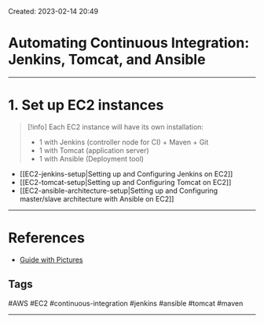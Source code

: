 Created: 2023-02-14 20:49
# Automating Continuous Integration: Jenkins, Tomcat, and Ansible
---
# 1. Set up EC2 instances
>[!info] Each EC2 instance will have its own installation:
> - 1 with Jenkins (controller node for CI) + Maven + Git
> - 1 with Tomcat (application server)
> - 1 with Ansible (Deployment tool)

- [[EC2-jenkins-setup|Setting up and Configuring Jenkins on EC2]]
- [[EC2-tomcat-setup|Setting up and Configuring Tomcat on EC2]]
- [[EC2-ansible-architecture-setup|Setting up and Configuring master/slave architecture with Ansible on EC2]]

---
# References
- [Guide with Pictures](https://s3.amazonaws.com/module-non-videos/demo_1%20-%20automating%20continous%20integration_v1_r6m_fblu1s5.pdf)

## Tags
#AWS 
#EC2 
#continuous-integration 
#jenkins
#ansible 
#tomcat
#maven

---